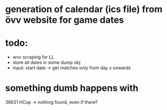 # generation of calendar (ics file) from övv website for game dates


# todo:
* wvv scraping for LL
* store all dates in some dump obj
* input: start date -> get matches only from day x onwards

# something dumb happens with
36631 HCup -> nothing found, even if there?